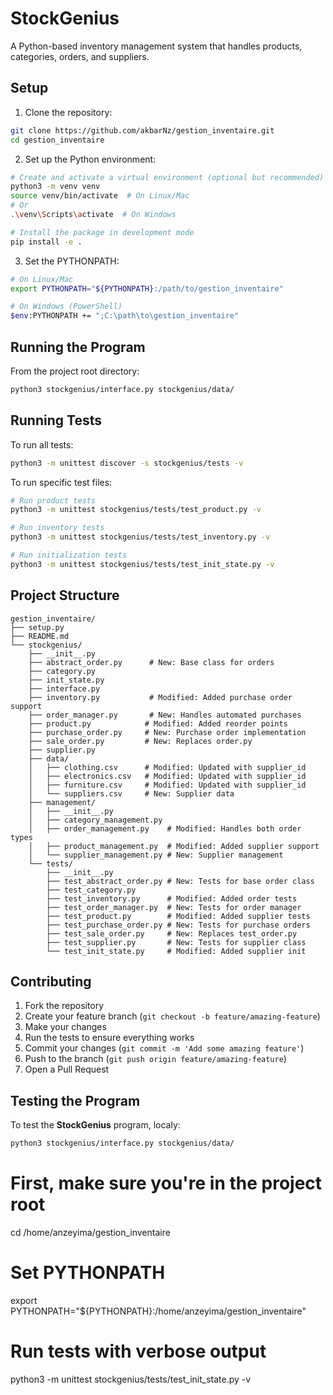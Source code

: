 # StockGenius

A Python-based inventory management system that handles products, categories, orders, and suppliers.

## Setup

1. Clone the repository:
```bash
git clone https://github.com/akbarNz/gestion_inventaire.git
cd gestion_inventaire
```

2. Set up the Python environment:
```bash
# Create and activate a virtual environment (optional but recommended)
python3 -m venv venv
source venv/bin/activate  # On Linux/Mac
# Or
.\venv\Scripts\activate  # On Windows

# Install the package in development mode
pip install -e .
```

3. Set the PYTHONPATH:
```bash
# On Linux/Mac
export PYTHONPATH="${PYTHONPATH}:/path/to/gestion_inventaire"

# On Windows (PowerShell)
$env:PYTHONPATH += ";C:\path\to\gestion_inventaire"
```

## Running the Program

From the project root directory:
```bash
python3 stockgenius/interface.py stockgenius/data/
```

## Running Tests

To run all tests:
```bash
python3 -m unittest discover -s stockgenius/tests -v
```

To run specific test files:
```bash
# Run product tests
python3 -m unittest stockgenius/tests/test_product.py -v

# Run inventory tests
python3 -m unittest stockgenius/tests/test_inventory.py -v

# Run initialization tests
python3 -m unittest stockgenius/tests/test_init_state.py -v
```

## Project Structure

```
gestion_inventaire/
├── setup.py
├── README.md
└── stockgenius/
    ├── __init__.py
    ├── abstract_order.py      # New: Base class for orders
    ├── category.py
    ├── init_state.py
    ├── interface.py
    ├── inventory.py           # Modified: Added purchase order support
    ├── order_manager.py       # New: Handles automated purchases
    ├── product.py            # Modified: Added reorder points
    ├── purchase_order.py     # New: Purchase order implementation
    ├── sale_order.py         # New: Replaces order.py
    ├── supplier.py
    ├── data/
    │   ├── clothing.csv      # Modified: Updated with supplier_id
    │   ├── electronics.csv   # Modified: Updated with supplier_id
    │   ├── furniture.csv     # Modified: Updated with supplier_id
    │   └── suppliers.csv     # New: Supplier data
    ├── management/
    │   ├── __init__.py
    │   ├── category_management.py
    │   ├── order_management.py    # Modified: Handles both order types
    │   ├── product_management.py  # Modified: Added supplier support
    │   └── supplier_management.py # New: Supplier management
    └── tests/
        ├── __init__.py
        ├── test_abstract_order.py # New: Tests for base order class
        ├── test_category.py
        ├── test_inventory.py      # Modified: Added order tests
        ├── test_order_manager.py  # New: Tests for order manager
        ├── test_product.py        # Modified: Added supplier tests
        ├── test_purchase_order.py # New: Tests for purchase orders
        ├── test_sale_order.py     # New: Replaces test_order.py
        ├── test_supplier.py       # New: Tests for supplier class
        └── test_init_state.py     # Modified: Added supplier init
```

## Contributing

1. Fork the repository
2. Create your feature branch (`git checkout -b feature/amazing-feature`)
3. Make your changes
4. Run the tests to ensure everything works
5. Commit your changes (`git commit -m 'Add some amazing feature'`)
6. Push to the branch (`git push origin feature/amazing-feature`)
7. Open a Pull Request

## Testing the Program

To test the **StockGenius** program, localy:

```sh
python3 stockgenius/interface.py stockgenius/data/
```

# First, make sure you're in the project root
cd /home/anzeyima/gestion_inventaire

# Set PYTHONPATH
export PYTHONPATH="${PYTHONPATH}:/home/anzeyima/gestion_inventaire"

# Run tests with verbose output
python3 -m unittest stockgenius/tests/test_init_state.py -v
```


